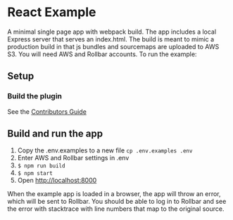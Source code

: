 # React Example

A minimal single page app with webpack build.
The app includes a local Express server that serves an index.html.
The build is meant to mimic a production build in that js bundles and sourcemaps are uploaded to AWS S3. You will need AWS and Rollbar accounts. To run the example:

## Setup

### Build the plugin

See the [Contributors Guide](../../CONTRIBUTING.md)

## Build and run the app

1. Copy the .env.examples to a new file `cp .env.examples .env`
1. Enter AWS and Rollbar settings in .env
1. `$ npm run build`
1. `$ npm start`
1. Open [http://localhost:8000](http://localhost:8000/)

When the example app is loaded in a browser, the app will throw an error, which will be sent to Rollbar.
You should be able to log in to Rollbar and see the error with stacktrace with line numbers that map to the original source.
